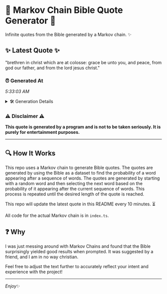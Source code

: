 # 📖 Markov Chain Bible Quote Generator 📖

Infinite quotes from the Bible generated by a Markov chain. ✨

## ✨ Latest Quote ✨
"brethren in christ which are at colosse: grace be unto you, and peace, from god our father, and from the lord jesus christ."

### ⏰ Generated At
*5:33:03 AM*

<details>
    <summary>🛠️ Generation Details</summary>
    <p>
        <strong>🌱 Seed:</strong> brethren<br>
        <strong>🔄 Iterations:</strong> 22<br>
        <strong>📜 Context History:</strong><br>[ brethren ]: in<br>[ brethren, in ]: christ<br>[ brethren, in, christ ]: which<br>[ brethren, in, christ, which ]: are<br>[ brethren, in, christ, which, are ]: at<br>[ brethren, in, christ, which, are, at ]: colosse:<br>[ in, christ, which, are, at, colosse: ]: grace<br>[ christ, which, are, at, colosse:, grace ]: be<br>[ which, are, at, colosse:, grace, be ]: unto<br>[ are, at, colosse:, grace, be, unto ]: you,<br>[ at, colosse:, grace, be, unto, you, ]: and<br>[ colosse:, grace, be, unto, you,, and ]: peace,<br>[ grace, be, unto, you,, and, peace, ]: from<br>[ be, unto, you,, and, peace,, from ]: god<br>[ unto, you,, and, peace,, from, god ]: our<br>[ you,, and, peace,, from, god, our ]: father,<br>[ and, peace,, from, god, our, father, ]: and<br>[ peace,, from, god, our, father,, and ]: from<br>[ from, god, our, father,, and, from ]: the<br>[ god, our, father,, and, from, the ]: lord<br>[ our, father,, and, from, the, lord ]: jesus<br>[ father,, and, from, the, lord, jesus ]: christ.<br>
    </p>
</details>

### ⚠️ Disclaimer ⚠️
**This quote is generated by a program and is not to be taken seriously. It is purely for entertainment purposes.**

---

## 🔍 How It Works

This repo uses a Markov chain to generate Bible quotes. The quotes are generated by using the Bible as a dataset to find the probability of a word appearing after a sequence of words. The quotes are generated by starting with a random word and then selecting the next word based on the probability of it appearing after the current sequence of words. This process is repeated until the desired length of the quote is reached.

This repo will update the latest quote in this README every 10 minutes. ⏳

All code for the actual Markov chain is in `index.ts`.

## ❓ Why

I was just messing around with Markov Chains and found that the Bible surprisingly yielded good results when prompted. 
It was suggested by a friend, and I am in no way christian.

Feel free to adjust the text further to accurately reflect your intent and experience with the project!

---

*Enjoy*✨
